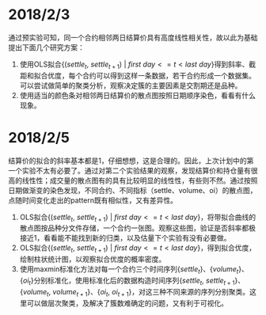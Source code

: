 # 2018/2/3

通过预实验可知，同一个合约相邻两日结算价具有高度线性相关性，故以此为基础提出下面几个研究方案：

1. 使用OLS拟合$\{(settle_t,\ settle_{t+1})\ |\ first\ day<=t<last\ day\}$得到斜率、截距和拟合优度，每个合约可以得到这样一条数据，若干合约形成一个数据集。可以尝试做简单的聚类分析，观察决定簇的主要因素是交割期还是品种。
2. 使用适当的颜色条对相邻两日结算价的散点图按照日期顺序染色，看看有什么现象。




# 2018/2/5

结算价的拟合的斜率基本都是1，仔细想想，这是合理的。因此，上次计划中的第一个实验不太有必要了。通过对第二个实验结果的观察，发现结算价和持仓量有很高的线性性；成交量的散点图有的具有比较明显的线性性，有些则不然。通过按照日期做渐变的染色发现，不同合约、不同指标（settle、volume、oi）的散点图，点随时间变化走出的pattern既有相似性，又有差异性。

1. OLS拟合$\{(settle_t,\ settle_{t+1})\ |\ first\ day<=t<last\ day\}$，将带拟合曲线的散点图按品种分文件存储，一个合约一张图。观察这些图，验证是否斜率都极接近1，看看能不能找到新的归类，以及估量下个实验有没有必要做。
2. OLS拟合$\{(settle_t,\ settle_{t+1})\ |\ first\ day<=t<last\ day\}$，得到拟合优度，绘制柱状统计图，以观察拟合优度的概率密度。
3. 使用maxmin标准化方法对每一个合约三个时间序列$\{settle_t\}、\{volume_t\}、\{oi_t\}$分别标准化，使用标准化后的数据构造时间序列$\{settle_t,\ settle_{t+1}\}、\{volume_t,\ volume_{t+1}\}、\{oi_t,\ oi_{t+1}\}$，对这三种不同来源的序列分别聚类。这里可以做层次聚类，及解决了簇数难确定的问题，又有利于可视化。

